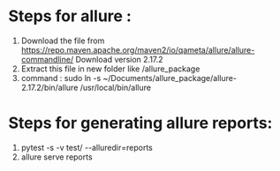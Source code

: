 # Steps for allure :
1) Download the file from  https://repo.maven.apache.org/maven2/io/qameta/allure/allure-commandline/
   Download version 2.17.2
2) Extract this file in new folder like /allure_package
3) command : 
   sudo ln -s ~/Documents/allure_package/allure-2.17.2/bin/allure /usr/local/bin/allure


# Steps for generating allure reports:
1) pytest -s -v test/ --alluredir=reports
2) allure serve reports